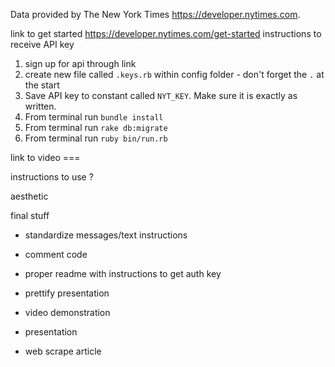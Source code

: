 
Data provided by The New York Times https://developer.nytimes.com.



link to get started https://developer.nytimes.com/get-started
instructions to receive API key

1) sign up for api through link
2) create new file called `.keys.rb` within config folder - don't forget the `.` at the start
3) Save API key to constant called `NYT_KEY`. Make sure it is exactly as written.
4) From terminal run `bundle install`
5) From terminal run `rake db:migrate`
6) From terminal run `ruby bin/run.rb`

link to video ===

instructions to use ?


aesthetic


final stuff

* standardize messages/text instructions
<!-- * prettifying -->
<!-- * refactor/clean -->
* comment code
<!-- * input validation for dates -->
* proper readme with instructions to get auth key
* prettify presentation
* video demonstration
* presentation

* web scrape article


<!-- * if incorrect query request, gives a connection error message -->

